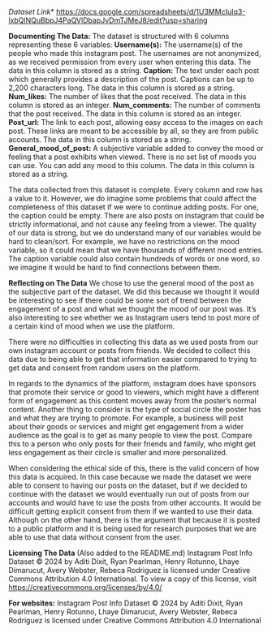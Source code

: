 
*Dataset Link**
https://docs.google.com/spreadsheets/d/1U3MMcIuIq3-lxbQlNQuBbpJ4PaQVlDbapJvDmTJMeJ8/edit?usp=sharing 

**Documenting The Data:**
The dataset is structured with 6 columns representing these 6 variables:
**Username(s):** The username(s) of the people who made this instagram post. The usernames are not anonymized, as we received permission from every user when entering this data. The data in this column is stored as a string.
**Caption:** The text under each post which generally provides a description of the post. Captions can be up to 2,200 characters long. The data in this column is stored as a string.
**Num_likes:** The number of likes that the post received. The data in this column is stored as an integer.
**Num_comments:** The number of comments that the post received. The data in this column is stored as an integer.
**Post_url:** The link to each post, allowing easy access to the images on each post. These links are meant to be accessible by all, so they are from public accounts. The data in this column is stored as a string.
**General_mood_of_post:** A subjective variable added to convey the mood or feeling that a post exhibits when viewed. There is no set list of moods you can use. You can add any mood to this column. The data in this column is stored as a string.

The data collected from this dataset is complete. Every column and row has a value to it. However, we do imagine some problems that could affect the completeness of this dataset if we were to continue adding posts. For one, the caption could be empty. There are also posts on instagram that could be strictly informational, and not cause any feeling from a viewer. The quality of our data is strong, but we do understand many of our variables would be hard to clean/sort. For example, we have no restrictions on the mood variable, so it could mean that we have thousands of different mood entries. The caption variable could also contain hundreds of words or one word, so we imagine it would be hard to find connections between them.

**Reflecting on The Data**
We chose to use the general mood of the post as the subjective part of the dataset. We did this because we thought it would be interesting to see if there could be some sort of trend between the engagement of a post and what we thought the mood of our post was. It’s also interesting to see whether we as Instagram users tend to post more of a certain kind of mood when we use the platform.

There were no difficulties in collecting this data as we used posts from our own instagram account or posts from friends. We decided to collect this data due to being able to get that information easier compared to trying to get data and consent from random users on the platform. 

In regards to the dynamics of the platform, instagram does have sponsors that promote their service or good to viewers, which might have a different form of engagement as this content moves away from the poster’s normal content. Another thing to consider is the type of social circle the poster has and what they are trying to promote. For example, a business will post about their goods or services and might get engagement from a wider audience as the goal is to get as many people to view the post. Compare this to a person who only posts for their friends and family, who might get less engagement as their circle is smaller and more personalized. 

When considering the ethical side of this, there is the valid concern of how this data is acquired. In this case because we made the dataset we were able to consent to having our posts on the dataset, but if we decided to continue with the dataset we would eventually run out of posts from our accounts and would have to use the posts from other accounts. It would be difficult getting explicit consent from them if we wanted to use their data. Although on the other hand, there is the argument that because it is posted to a public platform and it is being used for research purposes that we are able to use that data without consent from the user. 

**Licensing The Data**
(Also added to the README.md)
Instagram Post Info Dataset © 2024 by  Aditi Dixit, Ryan Pearlman, Henry Rotunno, Lhaye Dimarucut, Avery Webster, Rebeca Rodriguez is licensed under Creative Commons Attribution 4.0 International. To view a copy of this license, visit https://creativecommons.org/licenses/by/4.0/

**For websites:**
Instagram Post Info Dataset © 2024 by  Aditi Dixit, Ryan Pearlman, Henry Rotunno, Lhaye Dimarucut, Avery Webster, Rebeca Rodriguez is licensed under Creative Commons Attribution 4.0 International


